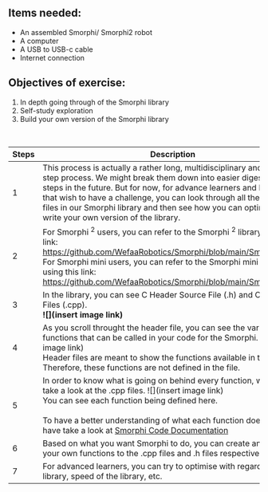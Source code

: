 ## Items needed:
* An assembled Smorphi/ Smorphi2 robot
* A computer
* A USB to USB-c cable
* Internet connection
## Objectives of exercise:
1. In depth going through of the Smorphi library
2. Self-study exploration
3. Build your own version of the Smorphi library

<br />

Steps | Description
-- | -- 
1 | This process is actually a rather long, multidisciplinary and multi-step process. We might break them down into easier digestable steps in the future. But for now, for advance learners and learners that wish to have a challenge, you can look through all the header files in our Smorphi library and then see how  you can optimise and write your own version of the library.
2 | For Smorphi <sup> 2</sup> users, you can refer to the Smorphi <sup> 2</sup> library using this link: https://github.com/WefaaRobotics/Smorphi/blob/main/Smorphi2/ <br>For Smorphi mini users, you can refer to the Smorphi mini library using this link: https://github.com/WefaaRobotics/Smorphi/blob/main/Smorphi_mini/
3 | In the library, you can see C Header Source File (.h) and C++ Source Files (.cpp). <b r></br> ![](insert image link)
4 | As you scroll throught the header file, you can see the various functions that can be called in your code for the Smorphi. ![](insert image link) <br> Header files are meant to show the functions available in the library. Therefore, these functions are not defined in the file.
5 | In order to know what is going on behind every function, we have to take a look at the .cpp files. ![](insert image link) <br> You can see each function being defined here. <br></br> To have a better understanding of what each function does, you have take a look at [Smorphi Code Documentation](https://github.com/WefaaRobotics/Smorphi/wiki/Smorphi-Code-Documentation)
6 | Based on what you want Smorphi to do, you can create and add in your own functions to the .cpp files and .h files respectively.
7 | For advanced learners, you can try to optimise with regards to size of library, speed of the library, etc.
